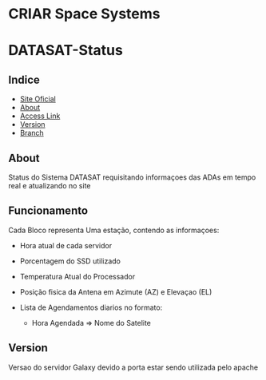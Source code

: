 # CRIAR Space Systems

# DATASAT-Status

## Indice
- [Site Oficial](http://criar.space)
- [About](#about)
- [Access Link](http://criar.space:81)
- [Version](#version)
- [Branch](#branch)


## About 
Status do Sistema DATASAT requisitando informaçoes das ADAs em tempo real e atualizando no site
 
## Funcionamento

Cada Bloco representa Uma estação, contendo as informaçoes:

- Hora atual de cada servidor
- Porcentagem do SSD utilizado
- Temperatura Atual do Processador
- Posição fisica da Antena em Azimute (AZ) e Elevaçao (EL)
 
- Lista de Agendamentos diarios no formato:

    - Hora Agendada  =>  Nome do Satelite


## Version
Versao do servidor Galaxy devido a porta estar sendo utilizada pelo apache
